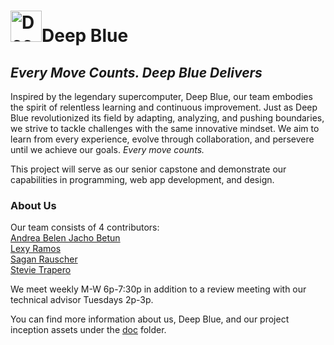 # <img src="doc/images/logo.png" alt="Deep Blue Logo" width="50">**Deep Blue**
## *Every Move Counts. Deep Blue Delivers*

Inspired by the legendary supercomputer, Deep Blue, our team embodies the spirit of relentless learning and continuous improvement. Just as Deep Blue revolutionized its field by adapting, analyzing, and pushing boundaries, we strive to tackle challenges with the same innovative mindset. We aim to learn from every experience, evolve through collaboration, and persevere until we achieve our goals. *Every move counts.*

This project will serve as our senior capstone and demonstrate our capabilities in programming, web app development, and design. 

### About Us
Our team consists of 4 contributors:  
[Andrea Belen Jacho Betun](doc/team-resumes/Andrea-Belen-Jacho-Betun.pdf)  
[Lexy Ramos](doc/team-resumes/Lexy-Ramos.pdf)  
[Sagan Rauscher](doc/team-resumes/Sagan-Rauscher.pdf)  
[Stevie Trapero](doc/team-resumes/Stevie-Trapero.pdf)  

We meet weekly M-W 6p-7:30p in addition to a review meeting with our technical advisor Tuesdays 2p-3p.

You can find more information about us, Deep Blue, and our project inception assets under the [doc](doc) folder. 
